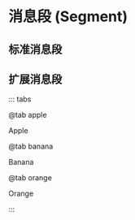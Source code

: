# 消息段 (Segment)

## 标准消息段

## 扩展消息段

::: tabs

@tab apple

Apple

@tab banana

Banana

@tab orange

Orange

:::
